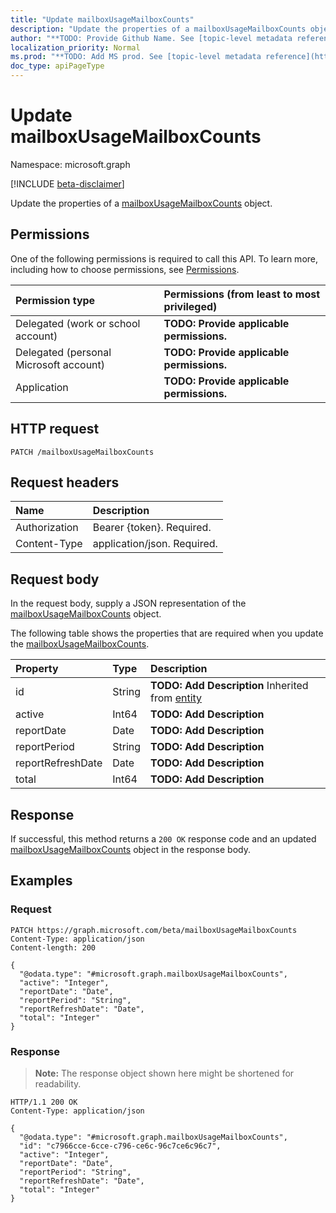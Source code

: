 ```yaml
---
title: "Update mailboxUsageMailboxCounts"
description: "Update the properties of a mailboxUsageMailboxCounts object."
author: "**TODO: Provide Github Name. See [topic-level metadata reference](https://msgo.azurewebsites.net/add/document/guidelines/metadata.html#topic-level-metadata)**"
localization_priority: Normal
ms.prod: "**TODO: Add MS prod. See [topic-level metadata reference](https://msgo.azurewebsites.net/add/document/guidelines/metadata.html#topic-level-metadata)**"
doc_type: apiPageType
---
```


# Update mailboxUsageMailboxCounts
Namespace: microsoft.graph

[!INCLUDE [beta-disclaimer](../../includes/beta-disclaimer.md)]

Update the properties of a [mailboxUsageMailboxCounts](../resources/mailboxusagemailboxcounts.md) object.

## Permissions
One of the following permissions is required to call this API. To learn more, including how to choose permissions, see [Permissions](/graph/permissions-reference).

|Permission type|Permissions (from least to most privileged)|
|:---|:---|
|Delegated (work or school account)|**TODO: Provide applicable permissions.**|
|Delegated (personal Microsoft account)|**TODO: Provide applicable permissions.**|
|Application|**TODO: Provide applicable permissions.**|

## HTTP request

<!-- {
  "blockType": "ignored"
}
-->
``` http
PATCH /mailboxUsageMailboxCounts
```

## Request headers
|Name|Description|
|:---|:---|
|Authorization|Bearer {token}. Required.|
|Content-Type|application/json. Required.|

## Request body
In the request body, supply a JSON representation of the [mailboxUsageMailboxCounts](../resources/mailboxusagemailboxcounts.md) object.

The following table shows the properties that are required when you update the [mailboxUsageMailboxCounts](../resources/mailboxusagemailboxcounts.md).

|Property|Type|Description|
|:---|:---|:---|
|id|String|**TODO: Add Description** Inherited from [entity](../resources/entity.md)|
|active|Int64|**TODO: Add Description**|
|reportDate|Date|**TODO: Add Description**|
|reportPeriod|String|**TODO: Add Description**|
|reportRefreshDate|Date|**TODO: Add Description**|
|total|Int64|**TODO: Add Description**|



## Response

If successful, this method returns a `200 OK` response code and an updated [mailboxUsageMailboxCounts](../resources/mailboxusagemailboxcounts.md) object in the response body.

## Examples

### Request
<!-- {
  "blockType": "request",
  "name": "update_mailboxusagemailboxcounts"
}
-->
``` http
PATCH https://graph.microsoft.com/beta/mailboxUsageMailboxCounts
Content-Type: application/json
Content-length: 200

{
  "@odata.type": "#microsoft.graph.mailboxUsageMailboxCounts",
  "active": "Integer",
  "reportDate": "Date",
  "reportPeriod": "String",
  "reportRefreshDate": "Date",
  "total": "Integer"
}
```


### Response
>**Note:** The response object shown here might be shortened for readability.
<!-- {
  "blockType": "response",
  "truncated": true
}
-->
``` http
HTTP/1.1 200 OK
Content-Type: application/json

{
  "@odata.type": "#microsoft.graph.mailboxUsageMailboxCounts",
  "id": "c7966cce-6cce-c796-ce6c-96c7ce6c96c7",
  "active": "Integer",
  "reportDate": "Date",
  "reportPeriod": "String",
  "reportRefreshDate": "Date",
  "total": "Integer"
}
```

